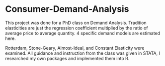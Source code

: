 # Consumer-Demand-Analysis

This project was done for a PhD class on Demand Analysis.
Tradition elasticities are just the regression coefficient multiplied by the ratio of average price to average quantity.
4 specific demand models are estimated here.

Rotterdam, Stone-Geary, Almost-Ideal, and Constant Elasticity were examined. 
All guidance and instruction from the class was given in STATA,
I researched my own packages and implemented them into R. 
